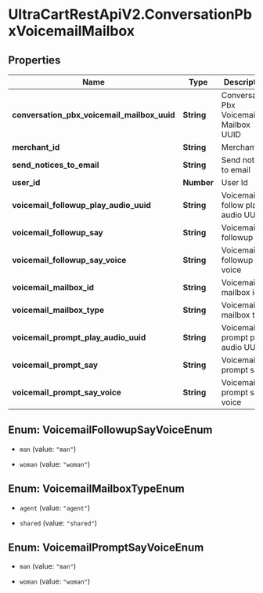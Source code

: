 # UltraCartRestApiV2.ConversationPbxVoicemailMailbox

## Properties

Name | Type | Description | Notes
------------ | ------------- | ------------- | -------------
**conversation_pbx_voicemail_mailbox_uuid** | **String** | Conversation Pbx Voicemail Mailbox UUID | [optional] 
**merchant_id** | **String** | Merchant Id | [optional] 
**send_notices_to_email** | **String** | Send notices to email | [optional] 
**user_id** | **Number** | User Id | [optional] 
**voicemail_followup_play_audio_uuid** | **String** | Voicemail follow play audio UUID | [optional] 
**voicemail_followup_say** | **String** | Voicemail followup say | [optional] 
**voicemail_followup_say_voice** | **String** | Voicemail followup say voice | [optional] 
**voicemail_mailbox_id** | **String** | Voicemail mailbox id | [optional] 
**voicemail_mailbox_type** | **String** | Voicemail mailbox type | [optional] 
**voicemail_prompt_play_audio_uuid** | **String** | Voicemail prompt play audio UUID | [optional] 
**voicemail_prompt_say** | **String** | Voicemail prompt say | [optional] 
**voicemail_prompt_say_voice** | **String** | Voicemail prompt say voice | [optional] 



## Enum: VoicemailFollowupSayVoiceEnum


* `man` (value: `"man"`)

* `woman` (value: `"woman"`)





## Enum: VoicemailMailboxTypeEnum


* `agent` (value: `"agent"`)

* `shared` (value: `"shared"`)





## Enum: VoicemailPromptSayVoiceEnum


* `man` (value: `"man"`)

* `woman` (value: `"woman"`)




